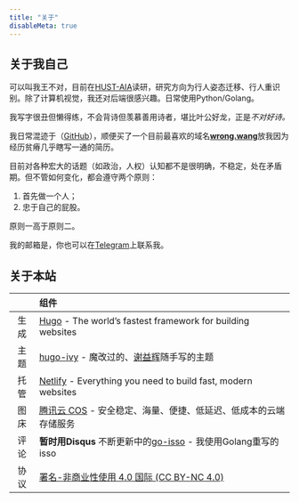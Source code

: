 ```yaml
---
title: "关于"
disableMeta: true
---
```


## 关于我自己

可以叫我王不对，目前在[HUST-AIA](http://aia.hust.edu.cn/)读研，研究方向为行人姿态迁移、行人重识别。除了计算机视觉，我还对后端很感兴趣。日常使用Python/Golang。

我写字很丑但懒得练，不会背诗但羡慕善用诗者，堪比叶公好龙，正是*不对好诗。* 

我日常混迹于（[GitHub](https://github.com/budui/)），顺便买了一个目前最喜欢的域名[**wrong.wang**](https://wrong.wang)放我因为经历贫瘠几乎瞎写一通的简历。

目前对各种宏大的话题（如政治，人权）认知都不是很明确，不稳定，处在矛盾期。但不管如何变化，都会遵守两个原则：

1. 首先做一个人；
2. 忠于自己的屁股。

原则一高于原则二。

我的邮箱是<a href="#" class="cryptedmail"
   data-name="wangbudui"
   data-domain="foxmail"
   data-tld="com"
   onclick="window.location.href = 'mailto:' + this.dataset.name + '@' + this.dataset.domain + '.' + this.dataset.tld; return false;"></a>，你也可以在[Telegram](https://t.me/budui)上联系我。

## 关于本站

|       | 组件                                                                                                     |
| :---: | :------------------------------------------------------------------------------------------------------- |
| 生成  | [Hugo](https://gohugo.io) - The world’s fastest framework for building websites                          |
| 主题  | [hugo-ivy](https://github.com/yihui/hugo-ivy) - 魔改过的、[谢益辉](https://yihui.name)随手写的主题       |
| 托管  | [Netlify](https://www.netlify.com/) - Everything you need to build fast, modern websites                 |
| 图床  | [腾讯云 COS](https://cloud.tencent.com/product/cos) - 安全稳定、海量、便捷、低延迟、低成本的云端存储服务 |
| 评论  | **暂时用Disqus** 不断更新中的[go-isso](https://github.com/budui/go-isso) - 我使用Golang重写的isso        |
| 协议  | [署名-非商业性使用 4.0 国际 (CC BY-NC 4.0)](https://creativecommons.org/licenses/by-nc/4.0/deed.zh)      |
